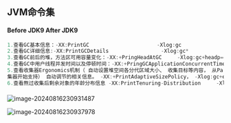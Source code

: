 ## JVM命令集

#### 						Before JDK9						After JDK9

```java
1.查看GC基本信息：-XX:PrintGC						-Xlog:gc
2.查看GC详细信息:-XX:PrintGCDetails				  -Xlog:gc*
3.查看GC前后的堆，方法区可用容量变化：-XX:+PringHeadAtGC		-Xlog:gc+headp=debug
4.查看GC中用户线程并发时间以及停顿时间：-XX:+PringGCApplicationConcurrentTime						- 	-XX:+PringGCApplicationStpooedTime			-Xlog:safepoint
5.查看收集器Ergonomics机制（ 自动设置堆空间各分代区域大小、 收集目标等内容， 从Parallel收
集器开始支持） 自动调节的相关信息。 -XX:+PrintAdaptiveSizePolicy， -Xlog:gc+ergo*
6.查看熬过收集后剩余对象的年龄分布信息 -XX:PrintTenuring-Distribution		-Xlog:gc+age=trace
```

#### 		

![image-20240816230931487](C:\Users\lord2\AppData\Roaming\Typora\typora-user-images\image-20240816230931487.png)

![image-20240816230937978](C:\Users\lord2\AppData\Roaming\Typora\typora-user-images\image-20240816230937978.png)